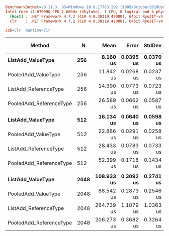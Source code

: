``` ini

BenchmarkDotNet=v0.11.3, OS=Windows 10.0.17763.292 (1809/October2018Update/Redstone5)
Intel Core i7-6700HQ CPU 2.60GHz (Skylake), 1 CPU, 8 logical and 4 physical cores
  [Host] : .NET Framework 4.7.2 (CLR 4.0.30319.42000), 64bit RyuJIT-v4.7.3324.0
  Clr    : .NET Framework 4.7.2 (CLR 4.0.30319.42000), 64bit RyuJIT-v4.7.3324.0

Job=Clr  Runtime=Clr  

```
|                  Method |    N |       Mean |     Error |    StdDev | Ratio | RatioSD | Gen 0/1k Op | Gen 1/1k Op | Gen 2/1k Op | Allocated Memory/Op |
|------------------------ |----- |-----------:|----------:|----------:|------:|--------:|------------:|------------:|------------:|--------------------:|
|       **ListAdd_ValueType** |  **256** |   **8.160 us** | **0.0395 us** | **0.0370 us** |  **1.00** |    **0.00** |     **10.5133** |           **-** |           **-** |             **33122 B** |
|     PooledAdd_ValueType |  256 |  11.842 us | 0.0268 us | 0.0237 us |  1.45 |    0.01 |      0.0153 |           - |           - |                56 B |
|   ListAdd_ReferenceType |  256 |  14.390 us | 0.0773 us | 0.0723 us |  1.76 |    0.01 |     20.8130 |           - |           - |             65851 B |
| PooledAdd_ReferenceType |  256 |  26.589 us | 0.0662 us | 0.0587 us |  3.26 |    0.02 |           - |           - |           - |                56 B |
|                         |      |            |           |           |       |         |             |             |             |                     |
|       **ListAdd_ValueType** |  **512** |  **16.134 us** | **0.0640 us** | **0.0598 us** |  **1.00** |    **0.00** |     **20.8130** |           **-** |           **-** |             **65851 B** |
|     PooledAdd_ValueType |  512 |  22.886 us | 0.0291 us | 0.0258 us |  1.42 |    0.00 |           - |           - |           - |                56 B |
|   ListAdd_ReferenceType |  512 |  28.433 us | 0.0783 us | 0.0733 us |  1.76 |    0.01 |     41.6565 |           - |           - |            131435 B |
| PooledAdd_ReferenceType |  512 |  52.399 us | 0.1718 us | 0.1434 us |  3.25 |    0.02 |           - |           - |           - |                56 B |
|                         |      |            |           |           |       |         |             |             |             |                     |
|       **ListAdd_ValueType** | **2048** | **108.933 us** | **0.3092 us** | **0.2741 us** |  **1.00** |    **0.00** |     **41.6260** |     **41.6260** |     **41.6260** |            **262531 B** |
|     PooledAdd_ValueType | 2048 |  88.542 us | 0.2873 us | 0.2546 us |  0.81 |    0.00 |           - |           - |           - |                57 B |
|   ListAdd_ReferenceType | 2048 | 264.739 us | 1.1079 us | 1.0363 us |  2.43 |    0.01 |    124.5117 |    124.5117 |    124.5117 |            525552 B |
| PooledAdd_ReferenceType | 2048 | 206.273 us | 0.3682 us | 0.3264 us |  1.89 |    0.00 |           - |           - |           - |                58 B |
